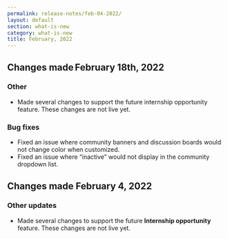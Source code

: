 ```yaml
---
permalink: release-notes/feb-04-2022/
layout: default
section: what-is-new
category: what-is-new
title: February, 2022
---
```

## Changes made February 18th, 2022 
 ### Other 

* Made several changes to support the future internship opportunity feature. These changes are not live yet. 

### Bug fixes

* Fixed an issue where community banners and discussion boards would not change color when customized.
* Fixed an issue where “inactive” would not display in the community dropdown list.

## Changes made February 4, 2022
### Other updates

* Made several changes to support the future **Internship opportunity** feature. These changes are not live yet.
